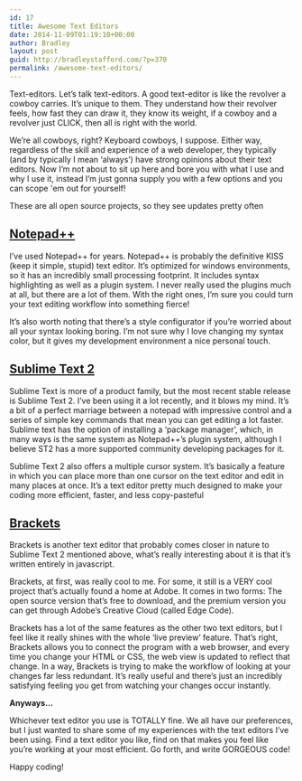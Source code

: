 ```yaml
---
id: 17
title: Awesome Text Editors
date: 2014-11-09T01:19:10+00:00
author: Bradley
layout: post
guid: http://bradleystafford.com/?p=370
permalink: /awesome-text-editors/
---
```

Text-editors. Let’s talk text-editors. A good text-editor is like the revolver a cowboy carries. It’s unique to them. They understand how their revolver feels, how fast they can draw it, they know its weight, if a cowboy and a revolver just CLICK, then all is right with the world.

We’re all cowboys, right? Keyboard cowboys, I suppose. Either way, regardless of the skill and experience of a web developer, they typically (and by typically I mean ‘always’) have strong opinions about their text editors. Now I’m not about to sit up here and bore you with what I use and why I use it, instead I’m just gonna supply you with a few options and you can scope 'em out for yourself!

<!--more-->

These are all open source projects, so they see updates pretty often

## [Notepad++](https://notepad-plus-plus.org/)

I’ve used Notepad++ for years. Notepad++ is probably the definitive KISS (keep it simple, stupid) text editor. It’s optimized for windows environments, so it has an incredibly small processing footprint. It includes syntax highlighting as well as a plugin system. I never really used the plugins much at all, but there are a lot of them. With the right ones, I’m sure you could turn your text editing workflow into something fierce!

It’s also worth noting that there’s a style configurator if you’re worried about all your syntax looking boring. I’m not sure why I love changing my syntax color, but it gives my development environment a nice personal touch.

## [Sublime Text 2](http://www.sublimetext.com/2)

Sublime Text is more of a product family, but the most recent stable release is Sublime Text 2. I’ve been using it a lot recently, and it blows my mind. It’s a bit of a perfect marriage between a notepad with impressive control and a series of simple key commands that mean you can get editing a lot faster. Sublime text has the option of installing a ‘package manager’, which, in many ways is the same system as Notepad++’s plugin system, although I believe ST2 has a more supported community developing packages for it.

Sublime Text 2 also offers a multiple cursor system. It’s basically a feature in which you can place more than one cursor on the text editor and edit in many places at once. It’s a text editor pretty much designed to make your coding more efficient, faster, and less copy-pasteful

## [Brackets](http://brackets.io/)

Brackets is another text editor that probably comes closer in nature to Sublime Text 2 mentioned above, what’s really interesting about it is that it’s written entirely in javascript.

Brackets, at first, was really cool to me. For some, it still is a VERY cool project that’s actually found a home at Adobe. It comes in two forms: The open source version that’s free to download, and the premium version you can get through Adobe’s Creative Cloud (called Edge Code).

Brackets has a lot of the same features as the other two text editors, but I feel like it really shines with the whole ‘live preview’ feature. That’s right, Brackets allows you to connect the program with a web browser, and every time you change your HTML or CSS, the web view is updated to reflect that change. In a way, Brackets is trying to make the workflow of looking at your changes far less redundant. It’s really useful and there’s just an incredibly satisfying feeling you get from watching your changes occur instantly.

**Anyways...**

Whichever text editor you use is TOTALLY fine. We all have our preferences, but I just wanted to share some of my experiences with the text editors I’ve been using. Find a text editor you like, find on that makes you feel like you’re working at your most efficient. Go forth, and write GORGEOUS code!

Happy coding!
